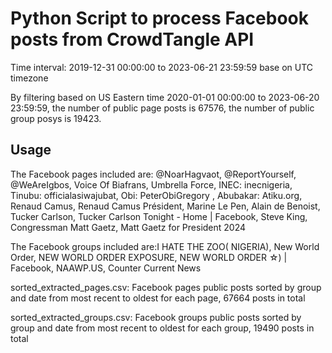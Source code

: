 # Python Script to process Facebook posts from CrowdTangle API
Time interval: 2019-12-31 00:00:00 to 2023-06-21 23:59:59 base on UTC timezone

By filtering based on US Eastern time 2020-01-01 00:00:00 to 2023-06-20 23:59:59, the number of public page posts is 67576, the number of public group posys is 19423.

## Usage
The Facebook pages included are: @NoarHagvaot, @ReportYourself, @WeAreIgbos, Voice Of Biafrans, Umbrella Force, INEC: inecnigeria, Tinubu: officialasiwajubat, Obi: PeterObiGregory , Abubakar: Atiku.org, Renaud Camus, Renaud Camus Président, Marine Le Pen, Alain de Benoist, Tucker Carlson, Tucker Carlson Tonight - Home | Facebook, Steve King, Congressman Matt Gaetz, Matt Gaetz for President 2024

The Facebook groups included are:I HATE THE ZOO( NIGERIA), New World Order, NEW WORLD ORDER EXPOSURE, NEW WORLD ORDER ☆) | Facebook, NAAWP.US, Counter Current News

sorted_extracted_pages.csv: Facebook pages public posts sorted by group and date from most recent to oldest for each page, 67664 posts in total

sorted_extracted_groups.csv: Facebook groups public posts sorted by group and date from most recent to oldest for each group, 19490 posts in total


